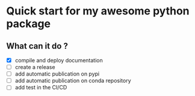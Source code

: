 # Quick start for my awesome python package

## What can it do ?

- [x] compile and deploy documentation
- [ ] create a release
- [ ] add automatic publication on pypi
- [ ] add automatic publication on conda repository
- [ ] add test in the CI/CD

